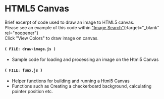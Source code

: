 
# HTML5 Canvas

Brief excerpt of code used to draw an image to HTML5 canvas.
<br/>
Please see an example of this code within ["Image Search"](https://powerdigitalmedia.net/xamples/imagesearch){:target="_blank" rel="noopener"}
<br/>
Click "View Colors" to draw image on canvas.



#### `( FILE: draw-image.js )`

* Sample code for loading and processing an image on the Html5 Canvas


#### `( FILE: funx.js )`

* Helper functions for building and running a Html5 Canvas
* Functions such as Creating a checkerboard background, calculating pointer position etc.


